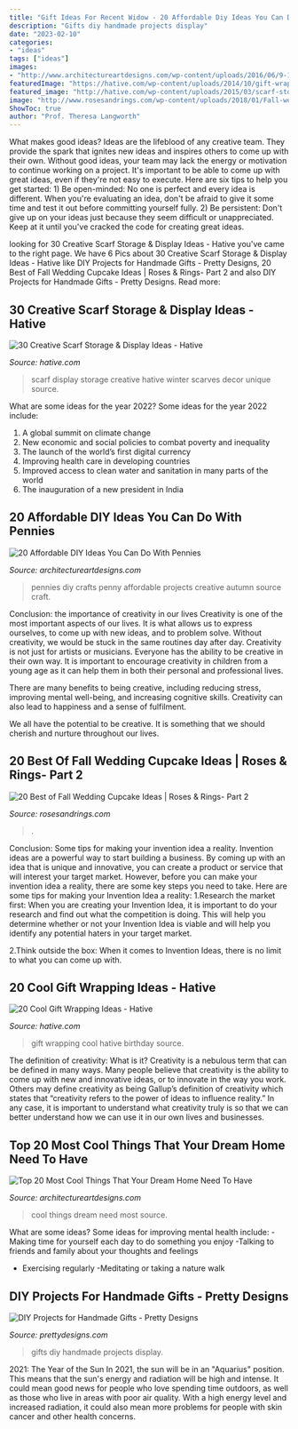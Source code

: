 ```yaml
---
title: "Gift Ideas For Recent Widow - 20 Affordable Diy Ideas You Can Do With Pennies"
description: "Gifts diy handmade projects display"
date: "2023-02-10"
categories:
- "ideas"
tags: ["ideas"]
images:
- "http://www.architectureartdesigns.com/wp-content/uploads/2016/06/9-12.jpg"
featuredImage: "https://hative.com/wp-content/uploads/2014/10/gift-wrapping-ideas/2-cool-gift-wrapping-ideas.jpg"
featured_image: "http://hative.com/wp-content/uploads/2015/03/scarf-storage-ideas/4-creative-scarf-storage-and-display-ideas.jpg"
image: "http://www.rosesandrings.com/wp-content/uploads/2018/01/Fall-wedding-cupcakes-e1577027648614.jpg"
ShowToc: true
author: "Prof. Theresa Langworth"
---
```



What makes good ideas?
Ideas are the lifeblood of any creative team. They provide the spark that ignites new ideas and inspires others to come up with their own. Without good ideas, your team may lack the energy or motivation to continue working on a project. It's important to be able to come up with great ideas, even if they're not easy to execute. Here are six tips to help you get started: 1) Be open-minded: No one is perfect and every idea is different. When you're evaluating an idea, don't be afraid to give it some time and test it out before committing yourself fully. 2) Be persistent: Don't give up on your ideas just because they seem difficult or unappreciated. Keep at it until you've cracked the code for creating great ideas.

	

		
looking for 30 Creative Scarf Storage &amp; Display Ideas - Hative you've came to the right page. We have 6 Pics about 30 Creative Scarf Storage &amp; Display Ideas - Hative like DIY Projects for Handmade Gifts - Pretty Designs, 20 Best of Fall Wedding Cupcake Ideas | Roses &amp; Rings- Part 2 and also DIY Projects for Handmade Gifts - Pretty Designs. Read more:
		
    
## 30 Creative Scarf Storage &amp; Display Ideas - Hative

<img loading=lazy src="http://hative.com/wp-content/uploads/2015/03/scarf-storage-ideas/4-creative-scarf-storage-and-display-ideas.jpg" onerror="this.onerror=null;this.src='https://tse2.mm.bing.net/th?id=OIP.rnm8gfVyBMAJM-78RhnqxwHaJ4&amp;pid=15.1';" alt="30 Creative Scarf Storage &amp; Display Ideas - Hative">

_Source: hative.com_

>scarf display storage creative hative winter scarves decor unique source. 

	

What are some ideas for the year 2022?
Some ideas for the year 2022 include: 
1. A global summit on climate change 
2. New economic and social policies to combat poverty and inequality 
3. The launch of the world’s first digital currency 
4. Improving health care in developing countries 
5. Improved access to clean water and sanitation in many parts of the world 
6. The inauguration of a new president in India 

    
## 20 Affordable DIY Ideas You Can Do With Pennies

<img loading=lazy src="http://www.architectureartdesigns.com/wp-content/uploads/2013/10/1710-630x843.jpg" onerror="this.onerror=null;this.src='https://tse1.mm.bing.net/th?id=OIP.0qbbdT10zDhgxE1A3JB-4AHaJ6&amp;pid=15.1';" alt="20 Affordable DIY Ideas You Can Do With Pennies">

_Source: architectureartdesigns.com_

>pennies diy crafts penny affordable projects creative autumn source craft. 

	

Conclusion: the importance of creativity in our lives
Creativity is one of the most important aspects of our lives. It is what allows us to express ourselves, to come up with new ideas, and to problem solve. Without creativity, we would be stuck in the same routines day after day.
Creativity is not just for artists or musicians. Everyone has the ability to be creative in their own way. It is important to encourage creativity in children from a young age as it can help them in both their personal and professional lives.

There are many benefits to being creative, including reducing stress, improving mental well-being, and increasing cognitive skills. Creativity can also lead to happiness and a sense of fulfilment.

We all have the potential to be creative. It is something that we should cherish and nurture throughout our lives.

    
## 20 Best Of Fall Wedding Cupcake Ideas | Roses &amp; Rings- Part 2

<img loading=lazy src="http://www.rosesandrings.com/wp-content/uploads/2018/01/Fall-wedding-cupcakes-e1577027648614.jpg" onerror="this.onerror=null;this.src='https://tse1.mm.bing.net/th?id=OIP.wdMlL3JorhVY43fiU0lZmwHaNK&amp;pid=15.1';" alt="20 Best of Fall Wedding Cupcake Ideas | Roses &amp; Rings- Part 2">

_Source: rosesandrings.com_

>. 

	

Conclusion: Some tips for making your invention idea a reality.
Invention ideas are a powerful way to start building a business. By coming up with an idea that is unique and innovative, you can create a product or service that will interest your target market. However, before you can make your invention idea a reality, there are some key steps you need to take. Here are some tips for making your Invention Idea a reality:
1.Research the market first: When you are creating your Invention Idea, it is important to do your research and find out what the competition is doing. This will help you determine whether or not your Invention Idea is viable and will help you identify any potential haters in your target market.

2.Think outside the box: When it comes to Invention Ideas, there is no limit to what you can come up with.

    
## 20 Cool Gift Wrapping Ideas - Hative

<img loading=lazy src="https://hative.com/wp-content/uploads/2014/10/gift-wrapping-ideas/2-cool-gift-wrapping-ideas.jpg" onerror="this.onerror=null;this.src='https://tse4.mm.bing.net/th?id=OIP.iX8UAdzo3q4mvijwzBCFEwHaKX&amp;pid=15.1';" alt="20 Cool Gift Wrapping Ideas - Hative">

_Source: hative.com_

>gift wrapping cool hative birthday source. 

	

The definition of creativity: What is it?
Creativity is a nebulous term that can be defined in many ways. Many people believe that creativity is the ability to come up with new and innovative ideas, or to innovate in the way you work. Others may define creativity as being Gallup’s definition of creativity which states that “creativity refers to the power of ideas to influence reality.” In any case, it is important to understand what creativity truly is so that we can better understand how we can use it in our own lives and businesses.

    
## Top 20 Most Cool Things That Your Dream Home Need To Have

<img loading=lazy src="http://www.architectureartdesigns.com/wp-content/uploads/2016/06/9-12.jpg" onerror="this.onerror=null;this.src='https://tse3.mm.bing.net/th?id=OIP.hJiqjCO4ypuxa13vHmlc7AHaJ4&amp;pid=15.1';" alt="Top 20 Most Cool Things That Your Dream Home Need To Have">

_Source: architectureartdesigns.com_

>cool things dream need most source. 

	

What are some ideas?
Some ideas for improving mental health include: 
-Making time for yourself each day to do something you enjoy 
-Talking to friends and family about your thoughts and feelings 
- Exercising regularly 
-Meditating or taking a nature walk

    
## DIY Projects For Handmade Gifts - Pretty Designs

<img loading=lazy src="https://www.prettydesigns.com/wp-content/uploads/2014/07/Photo-Display.jpg" onerror="this.onerror=null;this.src='https://tse4.mm.bing.net/th?id=OIP.QHXW6PI1VmLDhq8AkHnTMwAAAA&amp;pid=15.1';" alt="DIY Projects for Handmade Gifts - Pretty Designs">

_Source: prettydesigns.com_

>gifts diy handmade projects display. 

	

2021: The Year of the Sun
In 2021, the sun will be in an "Aquarius" position. This means that the sun's energy and radiation will be high and intense. It could mean good news for people who love spending time outdoors, as well as those who live in areas with poor air quality. With a high energy level and increased radiation, it could also mean more problems for people with skin cancer and other health concerns.

